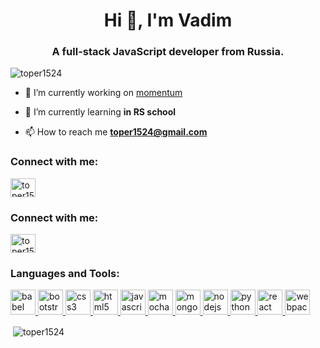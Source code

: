 <h1 align="center">Hi 👋, I'm Vadim</h1>
<h3 align="center">A full-stack JavaScript developer from Russia.</h3>

<p align="left"> <img src="https://komarev.com/ghpvc/?username=toper1524&label=Profile%20views&color=0e75b6&style=flat" alt="toper1524" /> </p>

- 🔭 I’m currently working on [momentum](https://github.com/rolling-scopes-school/toper1524-JS2020Q3/tree/momentum)

- 🌱 I’m currently learning **in RS school**

- 📫 How to reach me **toper1524@gmail.com**

<h3 align="left">Connect with me:</h3>
<p align="left">
<a href="https://codepen.io/toper1524" target="blank"><img align="center" src="https://cdn.jsdelivr.net/npm/simple-icons@3.0.1/icons/codepen.svg" alt="toper1524" height="30" width="40" /></a>
</p>

<h3 align="left">Connect with me:</h3>
<p align="left">
<a href="https://vk.com/onetoper" target="blank"><img align="center" src="https://cdn.jsdelivr.net/npm/simple-icons@3.0.1/icons/vk.svg" alt="toper1524" height="30" width="40" /></a>
</p>

<h3 align="left">Languages and Tools:</h3>
<p align="left"> <a href="https://babeljs.io/" target="_blank"> <img src="https://www.vectorlogo.zone/logos/babeljs/babeljs-icon.svg" alt="babel" width="40" height="40"/> </a> <a href="https://getbootstrap.com" target="_blank"> <img src="https://devicons.github.io/devicon/devicon.git/icons/bootstrap/bootstrap-plain.svg" alt="bootstrap" width="40" height="40"/> </a> <a href="https://www.w3schools.com/css/" target="_blank"> <img src="https://devicons.github.io/devicon/devicon.git/icons/css3/css3-original-wordmark.svg" alt="css3" width="40" height="40"/> </a> <a href="https://www.w3.org/html/" target="_blank"> <img src="https://devicons.github.io/devicon/devicon.git/icons/html5/html5-original-wordmark.svg" alt="html5" width="40" height="40"/> </a> <a href="https://developer.mozilla.org/en-US/docs/Web/JavaScript" target="_blank"> <img src="https://devicons.github.io/devicon/devicon.git/icons/javascript/javascript-original.svg" alt="javascript" width="40" height="40"/> </a> <a href="https://mochajs.org" target="_blank"> <img src="https://www.vectorlogo.zone/logos/mochajs/mochajs-icon.svg" alt="mocha" width="40" height="40"/> </a> <a href="https://www.mongodb.com/" target="_blank"> <img src="https://devicons.github.io/devicon/devicon.git/icons/mongodb/mongodb-original-wordmark.svg" alt="mongodb" width="40" height="40"/> </a> <a href="https://nodejs.org" target="_blank"> <img src="https://devicons.github.io/devicon/devicon.git/icons/nodejs/nodejs-original-wordmark.svg" alt="nodejs" width="40" height="40"/> </a> <a href="https://www.python.org" target="_blank"> <img src="https://devicons.github.io/devicon/devicon.git/icons/python/python-original.svg" alt="python" width="40" height="40"/> </a> <a href="https://reactjs.org/" target="_blank"> <img src="https://devicons.github.io/devicon/devicon.git/icons/react/react-original-wordmark.svg" alt="react" width="40" height="40"/> </a> <a href="https://webpack.js.org" target="_blank"> <img src="https://devicons.github.io/devicon/devicon.git/icons/webpack/webpack-original.svg" alt="webpack" width="40" height="40"/> </a> </p>

<p>&nbsp;<img align="center" src="https://github-readme-stats.vercel.app/api?username=toper1524&show_icons=true&locale=en" alt="toper1524" /></p>
